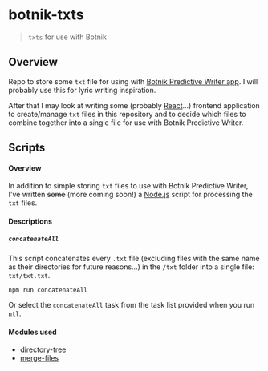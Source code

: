 # botnik-txts
> `txts` for use with Botnik

## Overview

Repo to store some `txt` file for using with [Botnik Predictive Writer app](http://botnik.org/apps/writer/). I will probably use this for lyric writing inspiration.

After that I may look at writing some (probably [React](https://reactjs.org/)...) frontend application to create/manage `txt` files in this repository and to decide which files to combine together into a single file for use with Botnik Predictive Writer.

## Scripts
#### Overview
In addition to simple storing `txt` files to use with Botnik Predictive Writer, I've written ~~some~~ (more coming soon!) a [Node.js](https://nodejs.org/) script for processing the `txt` files.

#### Descriptions

##### `concatenateAll`
This script concatenates every `.txt` file (excluding files with the same name as their directories for future reasons...) in the `/txt` folder into a single file: `txt/txt.txt`.

```
npm run concatenateAll
```

Or select the `concatenateAll` task from the task list provided when you run [`ntl`](https://www.npmjs.com/package/ntl).

#### Modules used
* [directory-tree](https://www.npmjs.com/package/directory-tree)
* [merge-files](https://www.npmjs.com/package/merge-files)
